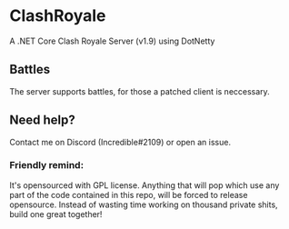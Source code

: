 # ClashRoyale
A .NET Core Clash Royale Server (v1.9) using DotNetty

## Battles
The server supports battles, for those a patched client is neccessary.

## Need help?
Contact me on Discord (Incredible#2109) or open an issue.

### Friendly remind:
It's opensourced with GPL license. Anything that will pop which use any part of the code contained in this repo, will be forced to release opensource. Instead of wasting time working on thousand private shits, build one great together!
